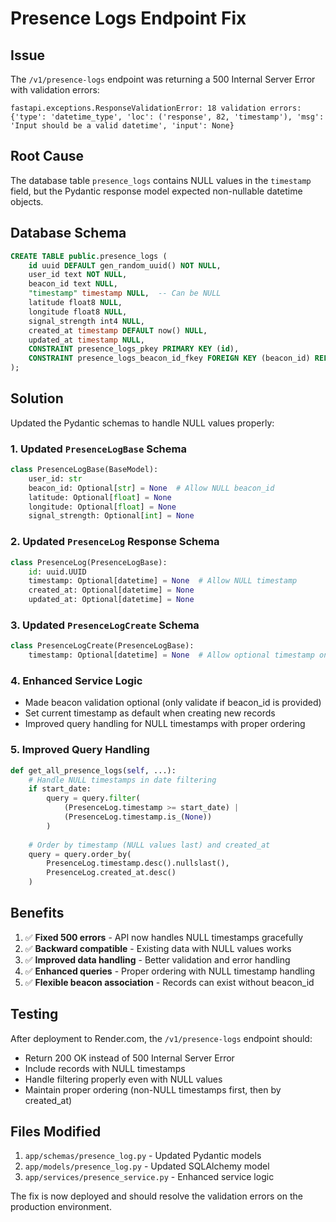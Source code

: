 # Presence Logs Endpoint Fix

## Issue
The `/v1/presence-logs` endpoint was returning a 500 Internal Server Error with validation errors:

```
fastapi.exceptions.ResponseValidationError: 18 validation errors:
{'type': 'datetime_type', 'loc': ('response', 82, 'timestamp'), 'msg': 'Input should be a valid datetime', 'input': None}
```

## Root Cause
The database table `presence_logs` contains NULL values in the `timestamp` field, but the Pydantic response model expected non-nullable datetime objects.

## Database Schema
```sql
CREATE TABLE public.presence_logs (
    id uuid DEFAULT gen_random_uuid() NOT NULL,
    user_id text NOT NULL,
    beacon_id text NULL,
    "timestamp" timestamp NULL,  -- Can be NULL
    latitude float8 NULL,
    longitude float8 NULL,
    signal_strength int4 NULL,
    created_at timestamp DEFAULT now() NULL,
    updated_at timestamp NULL,
    CONSTRAINT presence_logs_pkey PRIMARY KEY (id),
    CONSTRAINT presence_logs_beacon_id_fkey FOREIGN KEY (beacon_id) REFERENCES public.beacons(beacon_id)
);
```

## Solution
Updated the Pydantic schemas to handle NULL values properly:

### 1. Updated `PresenceLogBase` Schema
```python
class PresenceLogBase(BaseModel):
    user_id: str
    beacon_id: Optional[str] = None  # Allow NULL beacon_id
    latitude: Optional[float] = None
    longitude: Optional[float] = None
    signal_strength: Optional[int] = None
```

### 2. Updated `PresenceLog` Response Schema
```python
class PresenceLog(PresenceLogBase):
    id: uuid.UUID
    timestamp: Optional[datetime] = None  # Allow NULL timestamp
    created_at: Optional[datetime] = None
    updated_at: Optional[datetime] = None
```

### 3. Updated `PresenceLogCreate` Schema
```python
class PresenceLogCreate(PresenceLogBase):
    timestamp: Optional[datetime] = None  # Allow optional timestamp on creation
```

### 4. Enhanced Service Logic
- Made beacon validation optional (only validate if beacon_id is provided)
- Set current timestamp as default when creating new records
- Improved query handling for NULL timestamps with proper ordering

### 5. Improved Query Handling
```python
def get_all_presence_logs(self, ...):
    # Handle NULL timestamps in date filtering
    if start_date:
        query = query.filter(
            (PresenceLog.timestamp >= start_date) | 
            (PresenceLog.timestamp.is_(None))
        )
    
    # Order by timestamp (NULL values last) and created_at
    query = query.order_by(
        PresenceLog.timestamp.desc().nullslast(),
        PresenceLog.created_at.desc()
    )
```

## Benefits
1. ✅ **Fixed 500 errors** - API now handles NULL timestamps gracefully
2. ✅ **Backward compatible** - Existing data with NULL values works
3. ✅ **Improved data handling** - Better validation and error handling
4. ✅ **Enhanced queries** - Proper ordering with NULL timestamp handling
5. ✅ **Flexible beacon association** - Records can exist without beacon_id

## Testing
After deployment to Render.com, the `/v1/presence-logs` endpoint should:
- Return 200 OK instead of 500 Internal Server Error
- Include records with NULL timestamps
- Handle filtering properly even with NULL values
- Maintain proper ordering (non-NULL timestamps first, then by created_at)

## Files Modified
1. `app/schemas/presence_log.py` - Updated Pydantic models
2. `app/models/presence_log.py` - Updated SQLAlchemy model
3. `app/services/presence_service.py` - Enhanced service logic

The fix is now deployed and should resolve the validation errors on the production environment.
